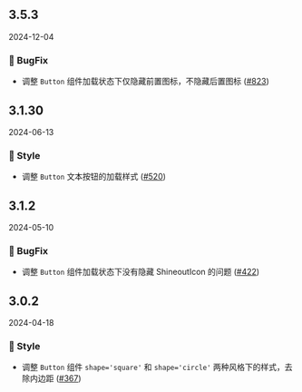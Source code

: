 ## 3.5.3
2024-12-04
### 🐞 BugFix

- 调整 `Button` 组件加载状态下仅隐藏前置图标，不隐藏后置图标 ([#823](https://github.com/sheinsight/shineout-next/pull/823))


## 3.1.30
2024-06-13
### 💅 Style

- 调整 `Button` 文本按钮的加载样式 ([#520](https://github.com/sheinsight/shineout-next/pull/520))

## 3.1.2
2024-05-10
### 🐞 BugFix

- 调整 `Button` 组件加载状态下没有隐藏 ShineoutIcon 的问题 ([#422](https://github.com/sheinsight/shineout-next/pull/422))

## 3.0.2
2024-04-18
### 💅 Style

- 调整 `Button` 组件 `shape='square'` 和 `shape='circle'` 两种风格下的样式，去除内边距 ([#367](https://github.com/sheinsight/shineout-next/pull/367))
